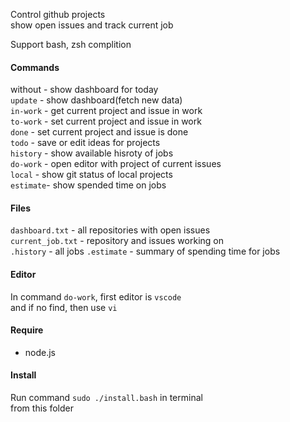 Control github projects  
show open issues and track current job  


Support bash, zsh complition  


#### Commands

without   - show dashboard for today  
`update`  - show dashboard(fetch new data)  
`in-work` - get current project and issue in work  
`to-work` - set current project and issue in work  
`done`    - set current project and issue is done  
`todo`    - save or edit ideas for projects  
`history` - show available hisroty of jobs  
`do-work` - open editor with project of current issues  
`local`   - show git status of local projects  
`estimate`- show spended time on jobs

#### Files

`dashboard.txt`   - all repositories with open issues  
`current_job.txt` - repository and issues working on  
`.history`        - all jobs
`.estimate`       - summary of spending time for jobs


#### Editor

In command `do-work`, first editor is `vscode`  
and if no find, then use `vi`  


#### Require

- node.js


#### Install

Run command `sudo ./install.bash` in terminal  
from this folder
